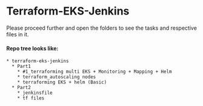 # Terraform-EKS-Jenkins

Please proceed further and open the folders to see the tasks and respective files in it. 

#### Repo tree looks like:
```
* terraform-eks-jenkins
  * Part1
    * #1_terraforming multi EKS + Monitoring + Mapping + Helm
    * terraform_autoscaling nodes
    * terraforming EKS + helm (Basic)
  * Part2
    * jenkinsfile
    * tf files
